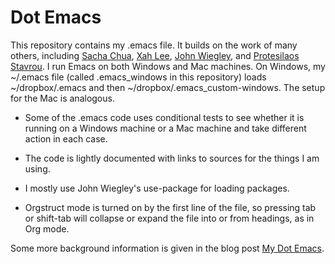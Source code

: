 Dot Emacs 
==========

This repository contains my .emacs file.
It builds on the work of many others, including
[Sacha Chua](https://github.com/sachac),
[Xah Lee](https://github.com/xahlee), 
[John Wiegley](https://github.com/jwiegley), and
[Protesilaos Stavrou](https://github.com/protesilaos/dotfiles).
I run Emacs on both Windows and Mac machines.  On Windows, my ~/.emacs file
(called .emacs_windows in this repository) loads ~/dropbox/.emacs and
then ~/dropbox/.emacs_custom-windows.
The setup for the Mac is analogous.

* Some of the .emacs code uses conditional tests to see whether it is
  running on a Windows machine or a Mac machine and take different action
  in each case.

* The code is lightly documented with links to sources for the
  things I am using.

* I mostly use John Wiegley's use-package for loading packages.  

* Orgstruct mode is turned on by the first line of the file, so pressing
  tab or shift-tab will collapse or expand the file into or from headings,
  as in Org mode.

Some more background information is given in the blog post
[My Dot Emacs](https://nickhigham.wordpress.com/2015/06/18/my-dot-emacs).
